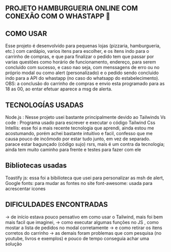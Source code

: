 ## PROJETO HAMBURGUERIA ONLINE COM CONEXÃO COM O WHASTAPP 📲

## COMO USAR
Esse projeto é desenvolvido para pequenas lojas (pizzaria, hamburgueria, etc.) com cardápio, varios itens para escolher, e os itens indo para o carrinho de compras, e que para finalizar o pedido tem que passar por varias questões como horário de funcionamento, endereço, para serem concluido com sucesso, e caso nao seja, com menssagens de erro ou no próprio modal ou como alert (personalizado) e o pedido sendo concluido indo para a API do whastapp (no caso do whatsapp do estabelecimento).
OBS: a conclusão do carrinho de compras e envio esta programado para as 18 as 00, ao entar efetuar aparece a msg de alerta.

## TECNOLOGÍAS USADAS
Node.js : Nesse projeto usei bastante principalmente devido ao Tailwinds
Vs code : Programa usado para escrever e executar o código
Tailwind Css Intellis: esse foi a mais recente tecnologia que aprendi, ainda estou me acostumando, porém achei bastante intuitivo e facil, confesso que me causa pouco de incômodo por estar tudo junto, em vez de separado. parace estar bagunçado  (código sujo) rsrs, mais é um contra da tecnologia; ainda tem muito caminho para frente e testes para fazer com ele

## Bibliotecas usadas
Toastify js: essa foi a bibilioteca que usei para personalizar as msh de alert, 
Google fonts: para mudar as fontes no site
font-awesome:  usada para acrescentar icones


## DIFICULDADES ENCONTRADAS
-> de início estava pouco pensativo em como usar o Tailwind, mais foi bem mais facil que imaginei,
-> como executar algumas funções no JS , como mostar a lista de pedidos no modal corretamente
-> e como retirar os itens corretos do carrinho
-> as demais foram problemas que com pesquisa (no youtube, livros e exemplos) e pouco de tempo conseguia achar uma solução

